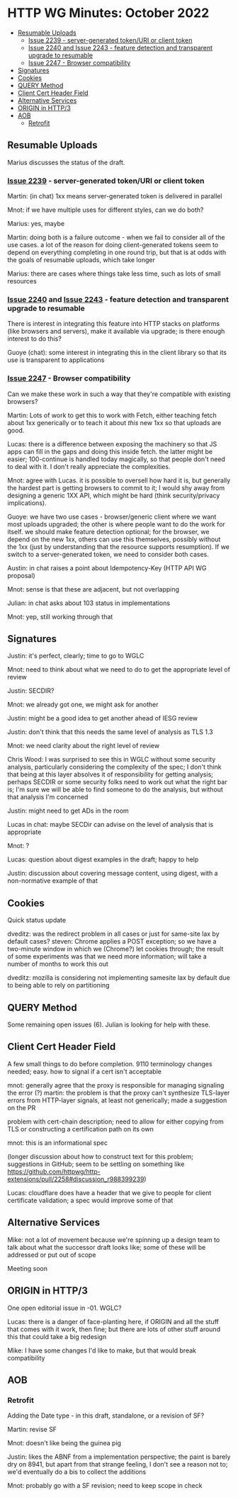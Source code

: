 # HTTP WG Minutes: October 2022

<!-- START doctoc generated TOC please keep comment here to allow auto update -->
<!-- DON'T EDIT THIS SECTION, INSTEAD RE-RUN doctoc TO UPDATE -->

- [Resumable Uploads](#resumable-uploads)
  - [Issue 2239 - server-generated token/URI or client token](#issue-2239---server-generated-tokenuri-or-client-token)
  - [Issue 2240 and Issue 2243 - feature detection and transparent upgrade to resumable](#issue-2240-and-issue-2243---feature-detection-and-transparent-upgrade-to-resumable)
  - [Issue 2247 - Browser compatibility](#issue-2247---browser-compatibility)
- [Signatures](#signatures)
- [Cookies](#cookies)
- [QUERY Method](#query-method)
- [Client Cert Header Field](#client-cert-header-field)
- [Alternative Services](#alternative-services)
- [ORIGIN in HTTP/3](#origin-in-http3)
- [AOB](#aob)
  - [Retrofit](#retrofit)

<!-- END doctoc generated TOC please keep comment here to allow auto update -->

## Resumable Uploads

Marius discusses the status of the draft.

### [Issue 2239](https://github.com/httpwg/http-extensions/issues/2239) - server-generated token/URI or client token

Martin: (in chat) 1xx means server-generated token is delivered in parallel

Mnot: if we have multiple uses for different styles, can we do both?

Marius: yes, maybe

Martin: doing both is a failure outcome - when we fail to consider all of the use cases. a lot of the reason for doing client-generated tokens seem to depend on everything completing in one round trip, but that is at odds with the goals of resumable uploads, which take longer

Marius: there are cases where things take less time, such as lots of small resources

### [Issue 2240](https://github.com/httpwg/http-extensions/issues/2240) and [Issue 2243](https://github.com/httpwg/http-extensions/issues/2243) - feature detection and transparent upgrade to resumable

There is interest in integrating this feature into HTTP stacks on platforms (like browsers and servers), make it available via upgrade; is there enough interest to do this?

Guoye (chat): some interest in integrating this in the client library so that its use is transparent to applications

### [Issue 2247](https://github.com/httpwg/http-extensions/issues/2247) - Browser compatibility

Can we make these work in such a way that they're compatible with existing browsers?

Martin: Lots of work to get this to work with Fetch, either teaching fetch about 1xx generically or to teach it about *this* new 1xx so that uploads are good.

Lucas: there is a difference between exposing the machinery so that JS apps can fill in the gaps and doing this inside fetch.  the latter might be easier; 100-continue is handled today magically, so that people don't need to deal with it.  I don't really appreciate the complexities.

Mnot: agree with Lucas. it is possible to oversell how hard it is, but generally the hardest part is getting browsers to commit to it; I would shy away from designing a generic 1XX API, which might be hard (think security/privacy implications).

Guoye: we have two use cases - browser/generic client where we want most uploads upgraded; the other is where people want to do the work for itself. we should make feature detection optional; for the browser, we depend on the new 1xx, others can use this themselves, possibly without the 1xx (just by understanding that the resource supports resumption).  If we switch to a server-generated token, we need to consider both cases.

Austin: in chat raises a point about Idempotency-Key (HTTP API WG proposal)

Mnot: sense is that these are adjacent, but not overlapping

Julian: in chat asks about 103 status in implementations

Mnot: yep, still working through that


## Signatures

Justin: it's perfect, clearly; time to go to WGLC

Mnot: need to think about what we need to do to get the appropriate level of review

Justin: SECDIR?

Mnot: we already got one, we might ask for another

Justin: might be a good idea to get another ahead of IESG review

Justin: don't think that this needs the same level of analysis as TLS 1.3

Mnot: we need clarity about the right level of review

Chris Wood: I was surprised to see this in WGLC without some security analysis, particularly considering the complexity of the spec; I don't think that being at this layer absolves it of responsibility for getting analysis; perhaps SECDIR or some security folks need to work out what the right bar is; I'm sure we will be able to find someone to do the analysis, but without that analysis I'm concerned

Justin: might need to get ADs in the room

Lucas in chat: maybe SECDir can advise on the level of analysis that is appropriate

Mnot: ?

Lucas: question about digest examples in the draft; happy to help

Justin: discussion about covering message content, using digest, with a non-normative example of that


## Cookies

Quick status update

dveditz: was the redirect problem in all cases or just for same-site lax by default cases?
steven: Chrome applies a POST exception; so we have a two-minute window in which we (Chrome?) let cookies through; the result of some experiments was that we need more information; will take a number of months to work this out

dveditz: mozilla is considering not implementing samesite lax by default due to being able to rely on partitioning


## QUERY Method

Some remaining open issues (6).  Julian is looking for help with these.

## Client Cert Header Field

A few small things to do before completion.  9110 terminology changes needed; easy. how to signal if a cert isn't acceptable

mnot: generally agree that the proxy is responsible for managing signaling the error (?)
martin: the problem is that the proxy can't synthesize TLS-layer errors from HTTP-layer signals, at least not generically; made a suggestion on the PR

problem with cert-chain description; need to allow for either copying from TLS or constructing a certification path on its own

mnot: this is an informational spec

(longer discussion about how to construct text for this problem; suggestions in GitHub; seem to be settling on something like https://github.com/httpwg/http-extensions/pull/2258#discussion_r988399239)

Lucas: cloudflare does have a header that we give to people for client certificate validation; a spec would improve some of that

## Alternative Services

Mike: not a lot of movement because we're spinning up a design team to talk about what the successor draft looks like; some of these will be addressed or put out of scope

Meeting soon

## ORIGIN in HTTP/3

One open editorial issue in -01.  WGLC?

Lucas: there is a danger of face-planting here, if ORIGIN and all the stuff that comes with it work, then fine; but there are lots of other stuff around this that could take a big redesign

Mike: I have some changes I'd like to make, but that would break compatibility

## AOB

### Retrofit

Adding the Date type - in this draft, standalone, or a revision of SF?

Martin: revise SF

Mnot: doesn't like being the guinea pig

Justin: likes the ABNF from a implementation perspective; the paint is barely dry on 8941, but apart from that strange feeling, I don't see a reason not to; we'd eventually do a bis to collect the additions

Mnot: probably go with a SF revision; need to keep scope in check